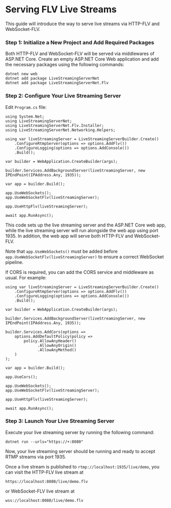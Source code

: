 # Serving FLV Live Streams

This guide will introduce the way to serve live streams via HTTP-FLV and WebSocket-FLV.

### Step 1: Initialize a New Project and Add Required Packages

Both HTTP-FLV and WebSocket-FLV will be served via middlewares of ASP.NET Core. Create an empty ASP.NET Core Web application and add the necessary packages using the following commands:

```
dotnet new web
dotnet add package LiveStreamingServerNet
dotnet add package LiveStreamingServerNet.Flv
```

### Step 2: Configure Your Live Streaming Server

Edit `Program.cs` file:

```
using System.Net;
using LiveStreamingServerNet;
using LiveStreamingServerNet.Flv.Installer;
using LiveStreamingServerNet.Networking.Helpers;

using var liveStreamingServer = LiveStreamingServerBuilder.Create()
    .ConfigureRtmpServer(options => options.AddFlv())
    .ConfigureLogging(options => options.AddConsole())
    .Build();

var builder = WebApplication.CreateBuilder(args);

builder.Services.AddBackgroundServer(liveStreamingServer, new IPEndPoint(IPAddress.Any, 1935));

var app = builder.Build();

app.UseWebSockets();
app.UseWebSocketFlv(liveStreamingServer);

app.UseHttpFlv(liveStreamingServer);

await app.RunAsync();
```

This code sets up the live streaming server and the ASP.NET Core web app, while the live streaming server will run alongside the web app using port 1935. In addition, the web app will serve both HTTP-FLV and WebSocket-FLV.

Note that `app.UseWebSockets()` must be added before `app.UseWebSocketFlv(liveStreamingServer)` to ensure a correct WebSocket pipeline.

If CORS is required, you can add the CORS service and middleware as usual. For example:

```
using var liveStreamingServer = LiveStreamingServerBuilder.Create()
    .ConfigureRtmpServer(options => options.AddFlv())
    .ConfigureLogging(options => options.AddConsole())
    .Build();

var builder = WebApplication.CreateBuilder(args);

builder.Services.AddBackgroundServer(liveStreamingServer, new IPEndPoint(IPAddress.Any, 1935));

builder.Services.AddCors(options =>
    options.AddDefaultPolicy(policy =>
        policy.AllowAnyHeader()
              .AllowAnyOrigin()
              .AllowAnyMethod()
    )
);

var app = builder.Build();

app.UseCors();

app.UseWebSockets();
app.UseWebSocketFlv(liveStreamingServer);

app.UseHttpFlv(liveStreamingServer);

await app.RunAsync();
```

### Step 3: Launch Your Live Streaming Server

Execute your live streaming server by running the following command:

```
dotnet run --urls="https://+:8080"
```

Now, your live streaming server should be running and ready to accept RTMP streams via port 1935.

Once a live stream is published to `rtmp://localhost:1935/live/demo`, you can visit the HTTP-FLV live stream at

```
https://localhost:8080/live/demo.flv
```

or WebSocket-FLV live stream at

```
wss://localhost:8080/live/demo.flv
```
